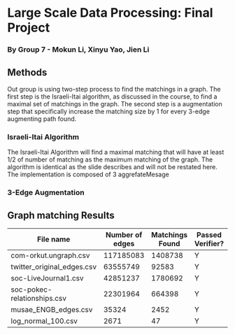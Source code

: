 # Large Scale Data Processing: Final Project
### By Group 7 - Mokun Li, Xinyu Yao, Jien Li


## Methods
Out group is using two-step process to find the matchings in a graph. The first step is the Israeli-Itai algorithm, as discussed in the course, to find a maximal set of matchings in the graph. The second step is a augmentation step that specifically increase the matching size by 1 for every 3-edge augmenting path found.

### Israeli-Itai Algorithm
The Israeli-Itai Algorithm will find a maximal matching that will have at least 1/2 of number of matching as the maximum matching of the graph. The algorithm is identical as the slide describes and will not be restated here.
The implementation is composed of 3 aggrefateMesage

### 3-Edge Augmentation



## Graph matching Results

|           File name           |        Number of edges       |        Matchings Found       |        Passed Verifier?       |     Time (sec)            |
| ------------------------------| ---------------------------- | ---------------------------- | ---------------------------- |----------------------------|
| com-orkut.ungraph.csv         | 117185083                    | 1408738                      | Y                            |            |
| twitter_original_edges.csv    | 63555749                     | 92583                     |Y                                |            |
| soc-LiveJournal1.csv          | 42851237                     | 1780692                    | Y                              |            |
| soc-pokec-relationships.csv   | 22301964                     | 664398                    | Y                               |            |
| musae_ENGB_edges.csv          | 35324                        | 2452                    | Y                                 |            |
| log_normal_100.csv            | 2671                         | 47                     | Y                                  |27          |










